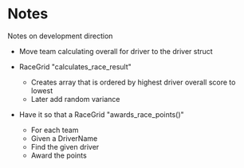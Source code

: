 # Notes

Notes on development direction

- Move team calculating overall for driver to the driver struct

- RaceGrid "calculates_race_result"
  - Creates array that is ordered by highest driver overall score to lowest
  - Later add random variance
- Have it so that a RaceGrid "awards_race_points()"
  - For each team
  - Given a DriverName
  - Find the given driver
  - Award the points
